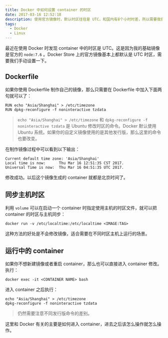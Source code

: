 ```yaml
---
title: Docker 中如何设置 container 的时区
date: 2017-03-16 12:52:18
description: 使用官方镜像时，默认时区往往是 UTC，和国内有8个小时时差，所以需要我们手动修改时区。
tags:
  - Docker
  - Linux
---
```


最近在使用 Docker 时发现 container 中的时区是 UTC。这是因为我的基础镜像是官方的 `node:7.6` 。Docker Store 上的官方镜像基本上都默认是 UTC 时区，需要我们手动设置一下。

## Dockerfile

如果你使用 Dockerfile 制作自己的镜像，那么只需要在 Dockerfile 中加入下面两句就可以了：

```
RUN echo "Asia/Shanghai" > /etc/timezone
RUN dpkg-reconfigure -f noninteractive tzdata
```

> `echo "Asia/Shanghai" > /etc/timezone` 和 `dpkg-reconfigure -f noninteractive tzdata` 是 Ubuntu 修改时区的命令。Docker 默认使用 Ubuntu 系统。如果你的自定义镜像使用的是其他发行版，那么这里的命令也要改变。

在制作镜像过程中可以看到以下输出：

```
Current default time zone: 'Asia/Shanghai'
Local time is now:      Thu Mar 16 12:51:35 CST 2017.
Universal Time is now:  Thu Mar 16 04:51:35 UTC 2017.
```

修改成功。以后这个镜像生成的 container 就都是北京时间了。

## 同步主机时区

利用 `volume` 可以在启动一个 container 时指定使用主机的时区文件，就可以把 container 的时区与主机同步：

```
docker run -v /etc/localtime:/etc/localtime <IMAGE:TAG>
```

这种方法的好处是不会修改镜像，适合需要在不同时区主机上运行的场景。

## 运行中的 container

如果你不想新建镜像或者重启 container，那么也可以直接进入 container 修改。执行：

```
docker exec -it <CONTAINER NAME> bash
```

进入 container 之后执行：

```
echo "Asia/Shanghai" > /etc/timezone
dpkg-reconfigure -f noninteractive tzdata
```

> 仍然需要注意不同发行版命令的差别。

这里和 Docker 有关的主要是如何进入 container，进去之后该怎么操作就怎么操作。